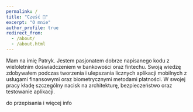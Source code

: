 ```yaml
---
permalink: /
title: "Cześć 👋"
excerpt: "O mnie"
author_profile: true
redirect_from: 
  - /about/
  - /about.html
---
```


Mam na imię Patryk. Jestem pasjonatem dobrze napisanego kodu z wieloletnim doświadczeniem w bankowości oraz fintechu. Swoją wiedzę zdobywałem podczas tworzenia i ulepszania licznych aplikacji mobilnych z usługami finansowymi oraz biometrycznymi metodami płatności. W swojej pracy kładę szczególny nacisk na architekturę, bezpieczeństwo oraz testowanie aplikacji.

do przepisania i więcej info
